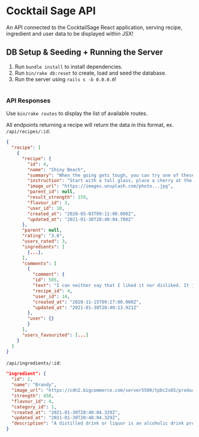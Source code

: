 # Cocktail Sage API

An API connected to the CocktailSage React application, serving recipe, ingredient and user data to be displayed within JSX!

## DB Setup & Seeding + Running the Server
1. Run `bundle install` to install dependencies.
2. Run `bin/rake db:reset` to create, load and seed the database.
3. Run the server using `rails s -b 0.0.0.0`!

#
### API Responses

Use `bin/rake routes` to display the list of available routes.

All endpoints returning a recipe will return the data in this format,
ex. `/api/recipes/:id`:

```json
{
  "recipe": [
    {
      "recipe": {
        "id": 4,
        "name": "Shiny Beach",
        "summary": "When the going gets tough, you can try one of these and forget where they were going to begin with!",
        "instruction": "Start with a tall glass, place a cherry at the bottom, and then top with ice.. etc.",
        "image_url": "https://images.unsplash.com/photo...jpg",
        "parent_id": null,
        "result_strength": 159,
        "flavour_id": 3,
        "user_id": 10,
        "created_at": "2020-05-03T09:11:00.000Z",
        "updated_at": "2021-01-30T20:40:04.700Z"
      },
      "parent": null,
      "rating": "3.0",
      "users_rated": 3,
      "ingredients": [
        {...},
      ],
      "comments": [
        {
          "comment": {
          "id": 505,
          "text": "I can neither say that I liked it nor disliked. It just tasteless",
          "recipe_id": 4,
          "user_id": 14,
          "created_at": "2020-11-15T09:27:00.000Z",
          "updated_at": "2021-01-30T20:40:13.921Z"
        },
        "user": {}
        }
      ],
      "users_favourited": [...]
    }
  ]
}
```

`/api/ingredients/:id`:

```json
"ingredient": {
  "id": 2,
  "name": "Brandy",
  "image_url": "https://cdn2.bigcommerce.com/server5500/tpbc2s65/products/1326/images/...jpg",
  "strength": 450,
  "flavour_id": 4,
  "category_id": 1,
  "created_at": "2021-01-30T20:40:04.329Z",
  "updated_at": "2021-01-30T20:40:04.329Z",
  "description": "A distilled drink or liquor is an alcoholic drink produced by distilling ethanol produced by means of fermenting grain, etc. . . ."
}
```
